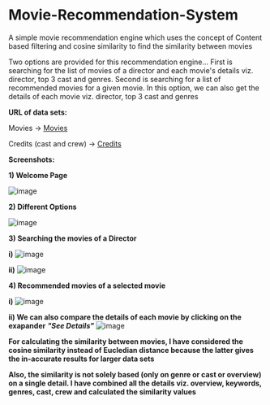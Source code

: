 # Movie-Recommendation-System

A simple movie recommendation engine which uses the concept of Content based filtering and cosine similarity to find the similarity between movies

Two options are provided for this recommendation engine...
First is searching for the list of movies of a director and each movie's details viz. director, top 3 cast and genres. 
Second is searching for a list of recommended movies for a given movie. In this option, we can also get the details of each movie viz. director, top 3 cast and genres



**URL of data sets:**

Movies -> [Movies](https://www.kaggle.com/datasets/tmdb/tmdb-movie-metadata?select=tmdb_5000_movies.csv)

Credits (cast and crew) -> [Credits](https://www.kaggle.com/datasets/tmdb/tmdb-movie-metadata?select=tmdb_5000_credits.csv)


**Screenshots:**

**1) Welcome Page**

![image](https://user-images.githubusercontent.com/105063050/170866401-e17f3ea4-e365-4424-8451-4bd9d0666264.png)



**2) Different Options**

![image](https://user-images.githubusercontent.com/105063050/170869564-cd5dcc0c-bcde-42eb-be42-148f33de974f.png)
 
 
 **3) Searching the movies of a Director**
 
 **i)**
 ![image](https://user-images.githubusercontent.com/105063050/170869721-faedc284-aa79-4a2e-830f-d6d9f97983a0.png)
 
 
 **ii)**
 ![image](https://user-images.githubusercontent.com/105063050/170869994-edd85743-7f4e-4d86-a659-bba1eb7df05b.png)
 
 
 **4) Recommended movies of a selected movie**
 
 **i)**
 ![image](https://user-images.githubusercontent.com/105063050/170870208-ca5b06dc-d8bd-432c-be11-1a95d6f2d0a1.png)




**ii) We can also compare the details of each movie by clicking on the exapander**  ***"See Details"*** 
![image](https://user-images.githubusercontent.com/105063050/170870738-7f37234f-41ad-4c73-88c5-6e79f584fb0c.png)


**For calculating the similarity between movies, I have considered the cosine similarity instead of Eucledian distance 
because the latter gives the in-accurate results for larger data sets**


**Also, the similarity is not solely based (only on genre or cast or overview) on a single detail. I have combined 
all the details viz. overview, keywords, genres, cast, crew and calculated the similarity values**
